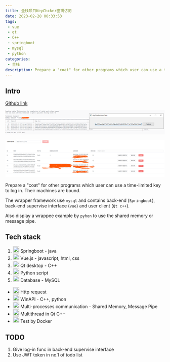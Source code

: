 ```yaml
---
title: 全栈项目KeyChcker密钥访问
date: 2023-02-28 00:33:53
tags:
 - vue
 - qt
 - C++
 - springboot
 - mysql
 - python
categories:
 - 全栈
description: Prepare a "coat" for other programs which user can use a time-limited key to log in. User's machine is bound. Supervisor have has his own interface. Use SHA-256 encrytion, http request, Multi-processes communication(Shared Memory, Message Pipe), Multithread, WinAPI.
---
```



## Intro

[Github link](https://github.com/DuGuYifei/KeyChecker)

![](全栈项目KeyChcker密钥访问/2023-02-27-20-49-51.png)

![](全栈项目KeyChcker密钥访问/2023-02-27-21-04-32.png)

Prepare a "coat" for other programs which user can use a time-limited key to log in. Their machines are bound.

The wrapper framework use `mysql` and contains back-end (`Springboot`), back-end supervise interface (`vue`) and user client (`Qt c++`).

Also display a wrappee example by `pyhon` to use the shared memory or message pipe.

## Tech stack
1. <img src="https://user-images.githubusercontent.com/25181517/183891303-41f257f8-6b3d-487c-aa56-c497b880d0fb.png"  width="20" height="20"> Springboot - java
2. <img src="https://user-images.githubusercontent.com/25181517/117448124-a2da9800-af3e-11eb-85d2-bd1b69b65603.png"  width="20" height="20"> Vue.js - javascript, html, css
3. <img src="./qt.png"  width="20" height="20"> Qt desktop - C++
4. <img src="https://user-images.githubusercontent.com/25181517/183423507-c056a6f9-1ba8-4312-a350-19bcbc5a8697.png"  width="20" height="20"> Python script
5. <img src="https://user-images.githubusercontent.com/25181517/183896128-ec99105a-ec1a-4d85-b08b-1aa1620b2046.png"  width="20" height="20"> Database - MySQL


* <img src="https://user-images.githubusercontent.com/25181517/192107854-765620d7-f909-4953-a6da-36e1ef69eea6.png"  width="20" height="20"> Http request
* <img src="https://user-images.githubusercontent.com/25181517/186884150-05e9ff6d-340e-4802-9533-2c3f02363ee3.png"  width="20" height="20"> WinAPI - C++, python
* <img src="./multiprocess.png"  width="20" height="20"> Multi-processes communication - Shared Memory, Message Pipe
* <img src="./multithread.png"  width="20" height="20"> Multithread in Qt C++
* <img src="https://user-images.githubusercontent.com/25181517/117207330-263ba280-adf4-11eb-9b97-0ac5b40bc3be.png"  width="20" height="20"> Test by Docker

## TODO
1. Give log-in func in back-end supervise interface
2. Use JWT token in no.1 of todo list
